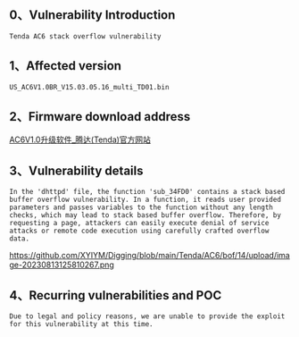 ## **0、Vulnerability Introduction**

```
Tenda AC6 stack overflow vulnerability
```

## **1、Affected version**

```
US_AC6V1.0BR_V15.03.05.16_multi_TD01.bin
```

## **2、Firmware download address**

[AC6V1.0升级软件_腾达(Tenda)官方网站](https://www.tenda.com.cn/download/detail-2661.html)

## **3、Vulnerability details**

```
In the 'dhttpd' file, the function 'sub_34FD0' contains a stack based buffer overflow vulnerability. In a function, it reads user provided parameters and passes variables to the function without any length checks, which may lead to stack based buffer overflow. Therefore, by requesting a page, attackers can easily execute denial of service attacks or remote code execution using carefully crafted overflow data.
```

https://github.com/XYIYM/Digging/blob/main/Tenda/AC6/bof/14/upload/image-20230813125810267.png

## **4、Recurring vulnerabilities and POC**

```
Due to legal and policy reasons, we are unable to provide the exploit for this vulnerability at this time.
```

